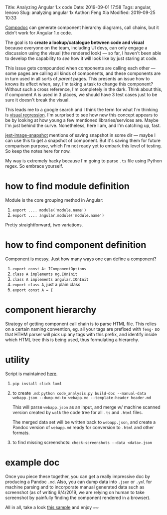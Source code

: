 Title: Analyzing Angular 1.x code
Date: 2019-09-01 17:58
Tags: angular, lenovo
Slug: analyzing angular 1x
Author: Feng Xia
Modified: 2019-09-25 10:33

[Compodoc][1] can generate component hierarchy diagrams, call chains,
but it didn't work for Angular 1.x code. 

The goal is to **create a lookup/catalogue between code and visual**
because everyone on the team, including UI devs, can only engage a
discussion using the visual (the rendered look) &mdash; so far, I
haven't been able to develop the capability to _see_ how it will look
like by just staring at code.

This issue gets compounded when components are calling each other
&mdash; some pages are calling all kinds of components, and these
components are in turn used in all sorts of _parent_ pages. This
presents an issue how to knows its effect when, say, I'm taking a task
to change this component? Without such a cross reference, I'm
completely in the dark. Think about this, if component A is used in 3
places, we should have 3 test cases just to be sure it doesn't break
the visual.

This leads me to a google search and I think the term for what I'm
thinking is [visual regression][2]. I'm surprised to see how new this
concept appears to be by looking at how young a few mentioned
libraries/services are. Maybe I'm just behind the curve. Nonetheless,
here I am, and I'm catching up, fast.

[jest-image-snapshot][3] mentions of saving
snapshot in some dir &mdash; maybe I can use this to get a snapshot of
component. But it's saving them for future comparison purpose, which
I'm not ready yet to embark this level of testing. So keep the notes
here for now.


My way is extremely hacky because I'm going to parse `.ts` file using
Python regex. So embrace yourself.

# how to find module definition

Module is the core grouping method in Angular:

1. `export .... module('module.name')`
2. `export .... angular.module('module.name')`

Pretty straightforward, two variations.

# how to find component definition

Component is messy. Just how many ways one can define a component?

1. `export const A: IComponentOptions`
2. `class A implements ng.IOnInit`
3. `class A implements angular.IOnInit`
4. `export class A`, just a plain class
5. `export const A = {`

# component hierarchy

Strategy of getting component call chain is to parse HTML file. This
relies on a certain naming convention, eg. all your tags are prefixed
with `feng-` so that HTHM parser will pick up any tags with this
prefix, and identify inside which HTML tree this is being used, thus
formulating a hierarchy. 

# utility

Script is maintained [here][6]. 


1. `pip install click lxml`
2. to create `.md`: `python code_analysis.py build-doc --manual-data webapp.json --dump-md-to webapp.md --template-header header.md`

    This will parse `webapp.json` as an input, and merge w/ machine
    scanned version created by `walk` the code tree for all `.ts` and
    `.html` files.

    The merged data set will be written back to `webapp.json`, and create
    a Pandoc version of `webapp.md` ready for conversion to `.html` and
    other formats.

3. to find missing screenshots: `check-screenshots --data <data>.json`


# example doc

Once you piece these together, you can get a really impressive doc by
producing a Pandoc `.md`. Also, you can dump data into `.json` or
`.yml` for machine parsing and to incorporate manual generated data
such as screenshot (as of writing 9/4/2019, we are relying on human to
take screenshot by painfully finding the component rendered in a
browser).

All in all, take a look [this sample][5] and enjoy ~~

[1]: https://github.com/compodoc/compodoc
[2]: https://storybook.js.org/docs/testing/automated-visual-testing/
[3]: https://github.com/americanexpress/jest-image-snapshot
[4]: {filename}/dev/pandoc.md
[5]: {filename}/downloads/webapp.pdf
[6]: https://github.com/fengxia41103/dev/blob/master/code%20analysis/analyze_angular_1x.py
